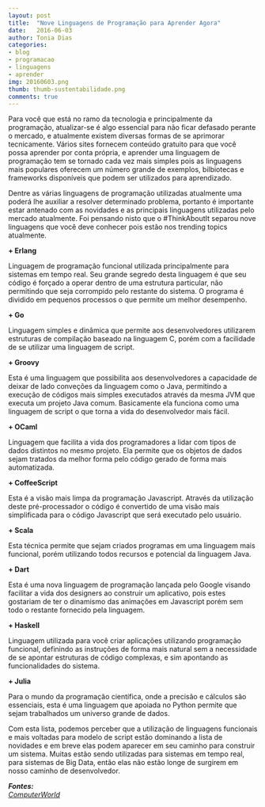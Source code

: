 ```yaml
---
layout: post
title:  "Nove Linguagens de Programação para Aprender Agora"
date:   2016-06-03
author: Tonia Dias
categories: 
- blog
- programacao
- linguagens
- aprender
img: 20160603.png
thumb: thumb-sustentabilidade.png
comments: true
---
```


Para você que está no ramo da tecnologia e principalmente da programação, atualizar-se é algo essencial para não ficar defasado perante o mercado, e atualmente existem diversas formas de se aprimorar tecnicamente. Vários sites fornecem conteúdo gratuito para que você possa aprender por conta própria, e aprender uma linguagem de programação tem se tornado cada vez mais simples pois as linguagens mais populares oferecem um número grande de exemplos, bilbiotecas e frameworks disponíveis que podem ser utilizados para aprendizado.<!--more-->

Dentre as várias linguagens de programação utilizadas atualmente uma poderá lhe auxiliar a resolver determinado problema, portanto é importante estar antenado com as novidades e as principais linguagens utilizadas pelo mercado atualmente. Foi pensando nisto que o #ThinkAboutIt separou nove linguagens que você deve conhecer pois estão nos trending topics atualmente.

<b>+ Erlang</b>

Linguagem de programação funcional utilizada principalmente para sistemas em tempo real. Seu grande segredo desta linguagem é que seu código é forçado a operar dentro de uma estrutura particular, não permitindo que seja corrompido pelo restante do sistema. O programa é dividido em pequenos processos o que permite um melhor desempenho.

<b>+ Go</b>

Linguagem simples e dinâmica que permite aos desenvolvedores utilizarem estruturas de compilação baseado na linguagem C, porém com a facilidade de se utilizar uma linguagem de script.

<b>+ Groovy</b>

Esta é uma linguagem que possibilita aos desenvolvedores a capacidade de deixar de lado conveções da linguagem como o Java, permitindo a execução de códigos mais simples executados através da mesma JVM que executa um projeto Java comum. Basicamente ela funciona como uma linguagem de script o que torna a vida do desenvolvedor mais fácil.

<b>+ OCaml</b>

Linguagem que facilita a vida dos programadores a lidar com tipos de dados distintos no mesmo projeto. Ela permite que os objetos de dados sejam tratados da melhor forma pelo código gerado de forma mais automatizada.

<b>+ CoffeeScript</b>

Esta é a visão mais limpa da programação Javascript. Através da utilização deste pré-processador o código é convertido de uma visão mais simplificada para o código Javascript que será executado pelo usuário.

<b>+ Scala</b>

Esta técnica permite que sejam criados programas em uma linguagem mais funcional, porém utilizando todos recursos e potencial da linguagem Java.

<b>+ Dart</b>

Esta é uma nova linguagem de programação lançada pelo Google visando facilitar a vida dos designers ao construir um aplicativo, pois estes gostariam de ter o dinamismo das animações em Javascript porém sem todo o restante fornecido pela linguagem.

<b>+ Haskell</b>

Linguagem utilizada para você criar aplicações utilizando programação funcional, definindo as instruções de forma mais natural sem a necessidade de se apontar estruturas de código complexas, e sim apontando as funcionalidades do sistema.

<b>+ Julia</b>

Para o mundo da programação científica, onde a precisão e cálculos são essenciais, esta é uma linguagem que apoiada no Python permite que sejam trabalhados um universo grande de dados.

Com esta lista, podemos perceber que a utilização de linguagens funcionais e mais voltadas para modelo de script estão dominando a lista de novidades e em breve elas podem aparecer em seu caminho para construir um sistema. Muitas estão sendo utilizadas para sistemas em tempo real, para sistemas de Big Data, então elas não estão longe de surgirem em nosso caminho de desenvolvedor.

<i>
	<b>Fontes: </b><br/>
	<a href="http://computerworld.com.br/especial-nove-linguagens-de-programacao-que-vale-pena-aprender-agora">ComputerWorld</a><br/>
</i>